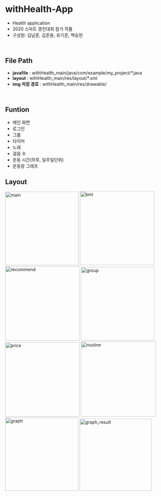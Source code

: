 # withHealth-App
- Health application
- 2020 스마트 경진대회 참가 작품
- 구성원: 김남훈, 김준용, 유기준, 백승헌

<br>

## File Path

- <b>javafile</b> : withHealth_main/java/com/example/my_project/*.java
- <b>layout</b> : withHealth_main/res/layout/*.xml
- <b>img 저장 경로</b> : withHealth_main/res/drawable/

<br>

## Funtion

- 메인 화면
- 로그인
- 그룹
- 타이머
- 노래
- 걸음 수
- 운동 시간(하루, 일주일단위)
- 운동량 그래프


## Layout

<img width="236" alt="main" src="https://github.com/wragon/withHealth/assets/62223905/fcd31671-9bc7-43ad-80c4-2bef13656d4f">
<img width="238" alt="bmi" src="https://github.com/wragon/withHealth/assets/62223905/5de82f7d-702a-4a2d-85b2-c674fc62ca19">
<img width="239" alt="recommend" src="https://github.com/wragon/withHealth/assets/62223905/9d86078b-66a8-470e-90b4-850588588419">
<img width="236" alt="group" src="https://github.com/wragon/withHealth/assets/62223905/c9e84091-d9b4-401f-a32f-5b8ca3e7c7be">
<img width="239" alt="price" src="https://github.com/wragon/withHealth/assets/62223905/3f005304-041f-42a2-9259-10d74d7e7028">
<img width="241" alt="routine" src="https://github.com/wragon/withHealth/assets/62223905/803e4072-da58-4b1e-91bb-f46f5e412aa9">
<img width="235" alt="graph" src="https://github.com/wragon/withHealth/assets/62223905/083a1bb2-64d1-484d-874d-77091460d50e">
<img width="231" alt="graph_result" src="https://github.com/wragon/withHealth/assets/62223905/cd7510fa-cf95-49eb-970f-1c3ce9203886">

